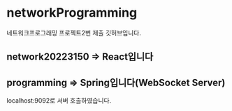 # networkProgramming

네트워크프로그래밍 프로젝트2번 제출 깃허브입니다.

## network20223150 => React입니다

## programming => Spring입니다(WebSocket Server)

localhost:9092로 서버 호출하였습니다. 
